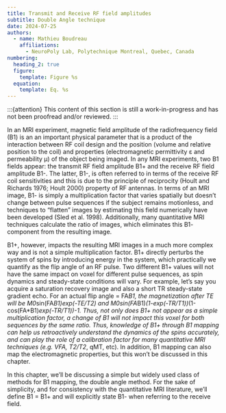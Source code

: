 ```yaml
---
title: Transmit and Receive RF field amplitudes
subtitle: Double Angle technique
date: 2024-07-25
authors:
  - name: Mathieu Boudreau
    affiliations:
      - NeuroPoly Lab, Polytechnique Montreal, Quebec, Canada
numbering:
  heading_2: true
  figure:
    template: Figure %s
  equation:
    template: Eq. %s
---
```


:::{attention}
This content of this section is still a work-in-progress and has not been proofread and/or reviewed.
:::

In an MRI experiment, magnetic field amplitude of the radiofrequency field (B1) is an an important physical parameter that is a product of the interaction between RF coil design and the position (volume and relative position to the coil) and properties (electromagnetic permittivity ε and permeability μ) of the object being imaged. In any MRI experiments, two B1 fields appear: the transmit RF field amplitude B1+ and the receive RF field amplitude B1-. The latter, B1-, is often referred to in terms of the receive RF coil sensitivities and this is due to the principle of reciprocity (Hoult and Richards 1976; Hoult 2000) property of RF antennas. In terms of an MRI image, B1- is simply a multiplication factor that varies spatially but doesn’t change between pulse sequences if the subject remains motionless, and techniques to “flatten” images by estimating this field numerically have been developed (Sled et al. 1998). Additionally, many quantitative MRI techniques calculate the ratio of images, which eliminates this B1- component from the resulting image.

B1+, however, impacts the resulting MRI images in a much more complex way and is not a simple multiplication factor. B1+ directly perturbs the system of spins by introducing energy in the system, which practically we quantify as the flip angle of an RF pulse. Two different B1+ values will not have the same impact on voxel for different pulse sequences, as spin dynamics and steady-state conditions will vary. For example, let’s say you acquire a saturation recovery image and also a short TR steady-state gradient echo. For an actual flip angle  = FA*B1, the magnetization after TE will be M0*sin(FA*B1)*exp(-TE/T2) and M0*sin(FA*B1)*(1-exp(-TR/T1))*(1-cos(FA*B1)*exp(-TR/T1))-1. Thus, not only does B1+ not appear as a simple multiplication factor, a change of B1 will not impact this voxel for both sequences by the same ratio. Thus, knowledge of B1+ through B1 mapping can help us retroactively understand the dynamics of the spins accurately, and can play the role of a calibration factor for many quantitative MRI techniques (e.g. VFA, T2/T2*, qMT, etc). In addition, B1 mapping can also map the electromagnetic properties, but this won’t be discussed in this chapter.

In this chapter, we’ll be discussing a simple but widely used class of methods for B1 mapping, the double angle method. For the sake of simplicity, and for consistency with the quantitative MRI literature, we’ll define B1 = B1+ and will explicitly state B1- when referring to the receive field.
